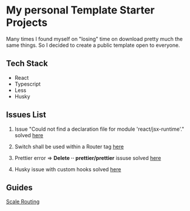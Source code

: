 # My personal Template Starter Projects

Many times I found myself on "losing" time on download pretty much the same things. So I decided to create a public template open to everyone.

## Tech Stack

- React
- Typescript
- Less
- Husky

## Issues List

1. Issue "Could not find a declaration file for module 'react/jsx-runtime'." solved [here](https://github.com/facebook/create-react-app/issues/10109)

2. Switch shall be used within a Router tag [here](https://stackoverflow.com/questions/46996186/typing-react-router-router-component-confused)

3. Prettier error => **Delete ·· prettier/prettier** issuse solved [here](https://github.com/prettier/eslint-plugin-prettier/issues/219)

4. Husky issue with custom hooks solved [here](https://github.com/typicode/husky/issues/445)

## Guides

[Scale Routing](https://www.ryanjyost.com/react-routing/)
